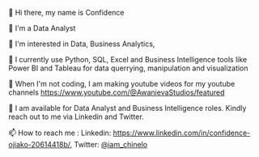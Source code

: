 👋 Hi there, my name is Confidence

👋 I'm a Data Analyst

👀 I'm interested in Data, Business Analytics, 

🌱 I currently use Python, SQL, Excel and Business Intelligence tools like Power BI and Tableau for data querrying, manipulation and visualization

🎥 When I'm not coding, I am making youtube videos for my youtube channels https://www.youtube.com/@AwanievaStudios/featured

💞️ I am available for Data Analyst and Business Intelligence roles. Kindly reach out to me via Linkedin and Twitter.

📫 How to reach me : Linkedin: https://www.linkedin.com/in/confidence-ojiako-20614418b/, Twitter: [@iam_chinelo](https://twitter.com/iam_chinelo)
